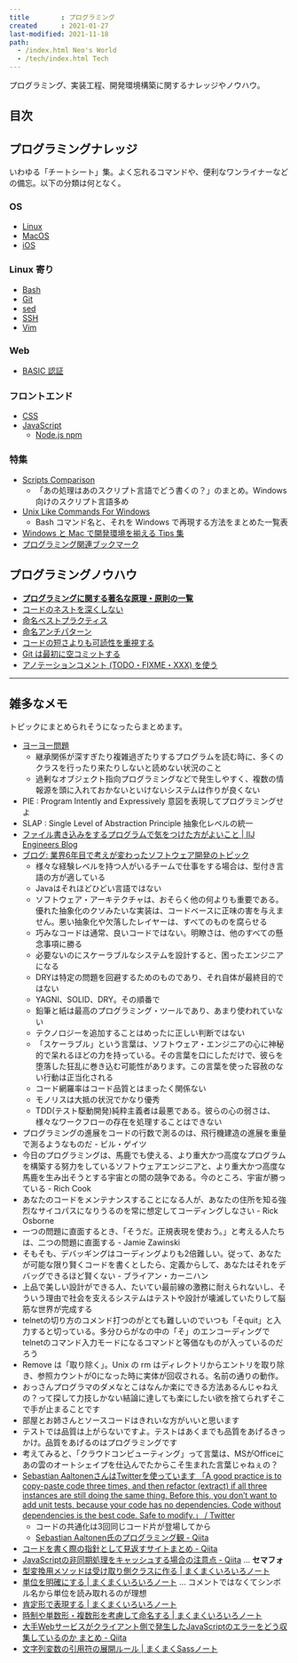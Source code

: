 ```yaml
---
title        : プログラミング
created      : 2021-01-27
last-modified: 2021-11-18
path:
  - /index.html Neo's World
  - /tech/index.html Tech
---
```


プログラミング、実装工程、開発環境構築に関するナレッジやノウハウ。


## 目次


## プログラミングナレッジ

いわゆる「チートシート」集。よく忘れるコマンドや、便利なワンライナーなどの備忘。以下の分類は何となく。

### OS

- [Linux](./linux.html)
- [MacOS](./macos.html)
- [iOS](./ios.html)

### Linux 寄り

- [Bash](./bash.html)
- [Git](./git.html)
- [sed](./sed.html)
- [SSH](./ssh.html)
- [Vim](./vim.html)

### Web

- [BASIC 認証](./basic-auth.html)

### フロントエンド

- [CSS](./css.html)
- [JavaScript](./javascript.html)
  - [Node.js npm](./nodejs-npm.html)

### 特集

- [Scripts Comparison](./scripts-comparison.html)
  - 「あの処理はあのスクリプト言語でどう書くの？」のまとめ。Windows 向けのスクリプト言語多め
- [Unix Like Commands For Windows](./unix-like-commands-for-windows.html)
  - Bash コマンド名と、それを Windows で再現する方法をまとめた一覧表
- [Windows と Mac で開発環境を揃える Tips 集](./windows-mac-environment.html)
- [プログラミング関連ブックマーク](./bookmarks.html)


## プログラミングノウハウ

- **[プログラミングに関する著名な原理・原則の一覧](./principles.html)**
- [コードのネストを深くしない](./dont-write-deep-nested-code.html)
- [命名ベストプラクティス](./naming-best-practices.html)
- [命名アンチパターン](./naming-anti-patterns.html)
- [コードの短さよりも可読性を重視する](./rather-readability-than-short-coding.html)
- [Git は最初に空コミットする](./git-first-commit.html)
- [アノテーションコメント (TODO・FIXME・XXX) を使う](./use-annotation-comment.html)


---


## 雑多なメモ

トピックにまとめられそうになったらまとめます。

- [ヨーヨー問題](https://ja.wikipedia.org/wiki/%E3%83%A8%E3%83%BC%E3%83%A8%E3%83%BC%E5%95%8F%E9%A1%8C)
  - 継承関係が深すぎたり複雑過ぎたりするプログラムを読む時に、多くのクラスを行ったり来たりしないと読めない状況のこと
  - 過剰なオブジェクト指向プログラミングなどで発生しやすく、複数の情報源を頭に入れておかないといけないシステムは作りが良くない
- PIE : Program Intently and Expressively 意図を表現してプログラミングせよ
- SLAP : Single Level of Abstraction Principle 抽象化レベルの統一
- [ファイル書き込みをするプログラムで気をつけた方がよいこと | IIJ Engineers Blog](https://eng-blog.iij.ad.jp/archives/13937)
- [ブログ: 業界6年目で考えが変わったソフトウェア開発のトピック](https://okuranagaimo.blogspot.com/2021/01/6.html)
  - 様々な経験レベルを持つ人がいるチームで仕事をする場合は、型付き言語の方が適している
  - Javaはそれほどひどい言語ではない
  - ソフトウェア・アーキテクチャは、おそらく他の何よりも重要である。優れた抽象化のクソみたいな実装は、コードベースに正味の害を与えません。悪い抽象化や欠落したレイヤーは、すべてのものを腐らせる
  - 巧みなコードは通常、良いコードではない。明瞭さは、他のすべての懸念事項に勝る
  - 必要ないのにスケーラブルなシステムを設計すると、困ったエンジニアになる
  - DRYは特定の問題を回避するためのものであり、それ自体が最終目的ではない
  - YAGNI、SOLID、DRY。その順番で
  - 鉛筆と紙は最高のプログラミング・ツールであり、あまり使われていない
  - テクノロジーを追加することはめったに正しい判断ではない
  - 「スケーラブル」という言葉は、ソフトウェア・エンジニアの心に神秘的で呆れるほどの力を持っている。その言葉を口にしただけで、彼らを堕落した狂乱に巻き込む可能性があります。この言葉を使った容赦のない行動は正当化される
  - コード網羅率はコード品質とはまったく関係ない
  - モノリスは大抵の状況でかなり優秀
  - TDD(テスト駆動開発)純粋主義者は最悪である。彼らの心の弱さは、様々なワークフローの存在を処理することはできない
- プログラミングの進展をコードの行数で測るのは、飛行機建造の進展を重量で測るようなものだ - ビル・ゲイツ
- 今日のプログラミングは、馬鹿でも使える、より重大かつ高度なプログラムを構築する努力をしているソフトウェアエンジニアと、より重大かつ高度な馬鹿を生み出そうとする宇宙との間の競争である。今のところ、宇宙が勝っている - Rich Cook
- あなたのコードをメンテナンスすることになる人が、あなたの住所を知る強烈なサイコパスになりうるのを常に想定してコーディングしなさい - Rick Osborne
- 一つの問題に直面するとき、「そうだ。正規表現を使おう。」と考える人たちは、二つの問題に直面する - Jamie Zawinski
- そもそも、デバッギングはコーディングよりも2倍難しい。従って、あなたが可能な限り賢くコードを書くとしたら、定義からして、あなたはそれをデバッグできるほど賢くない - ブライアン・カーニハン
- 上品で美しい設計ができる人、たいてい最前線の激務に耐えられないし、そういう理由で社会を支えるシステムはテストや設計が壊滅していたりして脳筋な世界が完成する
- telnetの切り方のコメンド打つのがとても難しいのでいつも「そquit」と入力すると切っている。多分ひらがなの中の「そ」のエンコーディングでtelnetのコマンド入力モードになるコマンドと等価なものが入っているのだろう
- Remove は「取り除く」。Unix の rm はディレクトリからエントリを取り除き、参照カウントが0になった時に実体が回収される。名前の通りの動作。
- おっさんプログラマのダメなとこはなんか楽にできる方法あるんじゃねえの？って探して力技しかない結論に達しても楽にしたい欲を捨てられずそこで手が止まることです
- 部屋とお姉さんとソースコードはきれいな方がいいと思います
- テストでは品質は上がらないですよ。テストはあくまでも品質をあげるきっかけ。品質をあげるのはプログラミングです
- 考えてみると、「クラウドコンピューティング」って言葉は、MSがOfficeにあの雲のオートシェイプを仕込んでたからこそ生まれた言葉じゃねぇの？
- [Sebastian AaltonenさんはTwitterを使っています 「A good practice is to copy-paste code three times, and then refactor (extract) if all three instances are still doing the same thing. Before this, you don’t want to add unit tests, because your code has no dependencies. Code without dependencies is the best code. Safe to modify.」 / Twitter](https://twitter.com/SebAaltonen/status/1080076144089665537)
  - コードの共通化は3回同じコード片が登場してから
  - [Sebastian Aaltonen氏のプログラミング観 - Qiita](https://qiita.com/ktnyt/items/0605b5b867f970057939)
- [コードを書く際の指針として見返すサイトまとめ - Qiita](https://qiita.com/kenichi_cc/items/c3ecca7b7d5fc5c6bf2e)
- [JavaScriptの非同期処理をキャッシュする場合の注意点 - Qiita](https://qiita.com/YSRKEN/items/f808ef7597b95bdc5879) … **セマフォ**
- [型変換用メソッドは受け取り側クラスに作る | まくまくいろいろノート](https://maku77.github.io/memo/api-convert-type.html)
- [単位を明確にする | まくまくいろいろノート](https://maku77.github.io/memo/clarify-unit.html) … コメントではなくてシンボル名から単位を読み取れるのが理想
- [肯定形で表現する | まくまくいろいろノート](https://maku77.github.io/memo/prefer-positive-sentence.html)
- [時制や単数形・複数形を考慮して命名する | まくまくいろいろノート](https://maku77.github.io/memo/tense-and-plural.html)
- [大手Webサービスがクライアント側で発生したJavaScriptのエラーをどう収集しているのか まとめ - Qiita](https://qiita.com/grapswiz/items/4e97968f3d3df97a4c76)
- [文字列変数の引用符の展開ルール | まくまくSassノート](https://maku77.github.io/sass/string.html)
